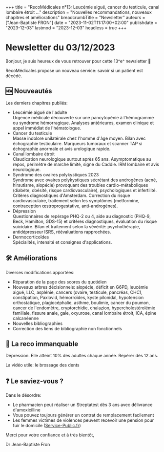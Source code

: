 +++
title = "RecoMédicales n°13: Leucémie aiguë, cancer du testicule, canal lombaire étroit ..."
description = "Nouvelles recommandations, nouveaux chapitres et améliorations"
breadcrumbTitle = "Newsletter"
auteurs = ["Jean-Baptiste FRON"]
date = "2023-11-02T11:17:00+02:00"
publishdate = "2023-12-03"
lastmod = "2023-12-03"
headless = true
+++

# Newsletter du 03/12/2023

Bonjour, je suis heureux de vous retrouver pour cette 13^e^ newsletter 📰

RecoMédicales propose un nouveau service: savoir si un patient est décédé.

## 🆕 Nouveautés

Les derniers chapitres publiés:

- Leucémie aiguë de l'adulte  
  Urgence médicale découverte sur une pancytopénie à l'hémogramme ou syndrome hémorragique. Analyses antérieures, examen clinique et appel immédiat de l'hématologue.
- Cancer du testicule  
  Masse indolore unilatérale chez l'homme d'âge moyen. Bilan avec échographie testiculaire. Marqueurs tumoraux et scanner TAP si échographie anormale et avis urologique rapide.
- Canal lombaire étroit  
  Claudication neurologique surtout après 65 ans. Asymptomatique au repos, périmètre de marche limité, signe du Caddie. IRM lombaire et avis neurologique.
- Syndrome des ovaires polykystiques 2023  
  Syndrome avec ovaires polykystiques sécrétant des androgènes (acné, hirsutisme, alopécie) provoquant des troubles cardio-métaboliques (diabète, obésité, risque cardiovasculaire), psychologiques et infertilité. Critères diagnostiques d'Amsterdam. Correction du risque cardiovasculaire, traitement selon les symptômes (metformine, contraception œstroprogestative, anti-androgènes).
- Dépression  
  Questionnaires de repérage PHQ-2 ou 4, aide au diagnostic (PHQ-9, Beck, Hamilton, GDS-15) et critères diagnostiques, évaluation du risque suicidaire. Bilan et traitement selon la sévérité: psychothérapie, antidépresseur ISRS, réévaluations rapprochées.
- Dermocorticoïdes  
  Spécialités, intensité et consignes d'applications.

## 🛠️ Améliorations

Diverses modifications apportées:

- Réparation de la page des scores du quotidien
- Nouveaux arbres décisionnels: alopécie, déficit en G6PD, leucémie aiguë, LLC, asplénie, cancers (ovaire, testicule, pancréas, CHC), constipation, Paxlovid, hémorroïdes, kyste pilonidal, hypotension orthostatique, plagiocéphalie, asthme, boulimie, cancer du poumon, cancer de l'endomètre, cryptorchidie, chalazion, hypercholestérolémie familiale, fissure anale, gale, oxyurose, canal lombaire étroit, ICA, épine calcanéenne
- Nouvelles bibliographies
- Correction des liens de bibliographie non fonctionnels

## 🔖 La reco immanquable

Dépression. Elle atteint 10% des adultes chaque année. Repérer dès 12 ans.

La vidéo utile: le brossage des dents

## ❓ Le saviez-vous ?

Dans le désordre:

- Le pharmacien peut réaliser un Streptatest dès 3 ans avec délivrance d'amoxicilline
- Vous pouvez toujours générer un contrat de remplacement facilement
- Les femmes victimes de violences peuvent recevoir une pension pour fuir le domicile ([Service-Public.fr](https://www.service-public.fr/particuliers/actualites/A16962))

Merci pour votre confiance et à très bientôt,

Dr Jean-Baptiste Fron
